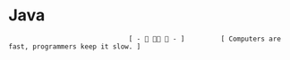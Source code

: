 # Java                             
                                  [ - 🦋 👨‍💻 🍁 - ]         [ Computers are fast, programmers keep it slow. ]    
